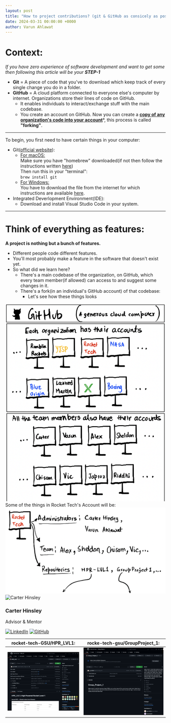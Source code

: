 ```yaml
---
layout: post
title: "How to project contributions? (git & GitHub as consicely as possible)"
date: 2024-03-31 00:00:00 +0000
author: Varun Ahlawat
---
```

<link rel="stylesheet" href="../assets/styles.css">

# Context:<br>
<i>If you have zero experience of software development and want to get some then following this article will be your <b>STEP-1</b></i>
- **Git** = A piece of code that you've to download which keep track of every single change you do in a folder.
- **GitHub** = A cloud platform connected to everyone else's computer by internet. Organizations store their lines of code on GitHub. <br> 
  - It enables individuals to interact/exchange stuff with the main codebase. 
  - You create an account on GitHub. Now you can create a <b><u>copy of any organization's code into your account</u></b>*, this process is called **"forking"**.
<hr>
To begin, you first need to have certain things in your computer:

- Git([official website](https://git-scm.com/book/en/v2/Getting-Started-Installing-Git)):
  - <u>For macOS:</u><br>
  Make sure you have "homebrew" downloaded(if not then follow the instructions written [here](https://brew.sh/))<br>
  Then run this in your "terminal":<br>`brew install git`
  - <u>For Windows:</u><br>
  You have to download the file from the internet for which instructions are available [here](https://git-scm.com/download/win).
- Integrated Deverlopment Environment(IDE):
  - Download and install Visual Studio Code in your system.
<hr>


# Think of everything as features:
**A project is nothing but a bunch of features.**
- Different people code different features.
- You'll most probably make a feature in the software that doesn't exist yet.
- So what did we learn here?
  - There's a main codebase of the organization, on GitHub, which every team member(if allowed) can access to and suggest some changes in it.
  - There's a fork(in an individual's GitHub account) of that codebase:
    - Let's see how these things looks

<!-- 
<div style="display:flex;">
  <img src="../assets/pages/git/image.png" alt="Image 1" style="margin-right:10px;">
  <img src="../assets/pages/git/image copy.png" alt="Image 2">
</div> -->



<div>
  <img class="limit" src="/assets/pages/git/image copy 2.png" style="margin-right:10px;"><br>
</div>
Some of the things in Rocket Tech's Account will be:<br>
<div>
  <img class ="limit" src="/assets/pages/git/image copy 3.png" style="margin-right:10px;">
</div>

<div class="team-member">
        <img class="headshot" src="/assets/pages/about/Carter Hinsley.jpg" alt="Carter Hinsley">
        <h3>Carter Hinsley</h3>
        <p>Advisor &amp; Mentor</p>
        <a href="https://www.linkedin.com/in/carter-hinsley-68a49216a/" target="_blank"><img class="social" src="/assets/pages/about/LinkedIn icon.png" alt="LinkedIn"></a>
        <a href="https://github.com/hinsley" target="_blank"><img class="social" src="/assets/pages/about/GitHub icon.png" alt="GitHub"></a>
</div>
  
| rocket-tech-GSU/HPR_LVL1:      | rocke-tech-gsu/GroupProject_1: |
| ----------- | ----------- |
| <img src="../assets/pages/git/image.png" alt="Image 1" style="margin-right:10px;"> | <img src="../assets/pages/git/image copy.png" alt="Image 2"> |
